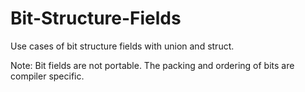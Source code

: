 # Bit-Structure-Fields
Use cases of bit structure fields with union and struct.

Note:
Bit fields are not portable. The packing and ordering of bits are compiler specific.
